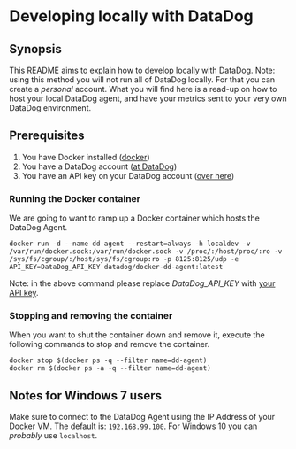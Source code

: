 # Developing locally with DataDog 

## Synopsis

This README aims to explain how to develop locally with DataDog. Note: using this method you will not run all of DataDog locally. For that you can create a _personal_ account. What you will find here is a read-up on how to host your local DataDog agent, and have your metrics sent to your very own DataDog environment.   

## Prerequisites

1. You have Docker installed ([docker](https://docs.docker.com/docker-for-windows/))
2. You have a DataDog account ([at DataDog](https://www.datadoghq.com/))
3. You have an API key on your DataDog account ([over here](https://app.datadoghq.com/account/settings#api))

### Running the Docker container

We are going to want to ramp up a Docker container which hosts the DataDog Agent.

```
docker run -d --name dd-agent --restart=always -h localdev -v /var/run/docker.sock:/var/run/docker.sock -v /proc/:/host/proc/:ro -v /sys/fs/cgroup/:/host/sys/fs/cgroup:ro -p 8125:8125/udp -e API_KEY=DataDog_API_KEY datadog/docker-dd-agent:latest
```

Note: in the above command please replace _DataDog_API_KEY_ with [your API key](https://app.datadoghq.com/account/settings#api).

### Stopping and removing the container

When you want to shut the container down and remove it, execute the following commands to stop and remove the container.

```
docker stop $(docker ps -q --filter name=dd-agent)
docker rm $(docker ps -a -q --filter name=dd-agent)
```

## Notes for Windows 7 users

Make sure to connect to the DataDog Agent using the IP Address of your Docker VM. The default is: ```192.168.99.100```. For Windows 10 you can _probably_ use ```localhost```.
